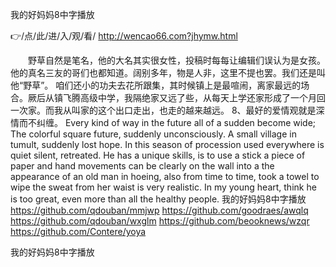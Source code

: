 
我的好妈妈8中字播放




👉/点/此/进/入/观/看/ http://wencao66.com?jhymw.html




　　野草自然是笔名，他的大名其实很女性，投稿时每每让编辑们误认为是女孩。他的真名三友的哥们也都知道。阔别多年，物是人非，这里不提也罢。我们还是叫他“野草”。
咱们还小的功夫去花所跟集，其时候镇上是最喧闹，离家最远的场合。厥后从镇飞腾高级中学，我隔绝家又远了些，从每天上学还家形成了一个月回一次家。而我从叫家的这个出口走出，也走的越来越远。
	8、最好的爱情观就是深情而不纠缠。
Every kind of way in the future all of a sudden become wide;
The colorful square future, suddenly unconsciously.
A small village in tumult, suddenly lost hope.
In this season of procession used everywhere is quiet silent, retreated.
He has a unique skills, is to use a stick a piece of paper and hand movements can be clearly on the wall into a the appearance of an old man in hoeing, also from time to time, took a towel to wipe the sweat from her waist is very realistic.
In my young heart, think he is too great, even more than all the healthy people.
我的好妈妈8中字播放 https://github.com/qdouban/mmjwp
https://github.com/goodraes/awqlq
https://github.com/qdouban/wxglm
https://github.com/beooknews/wzqr
https://github.com/Contere/yoya





我的好妈妈8中字播放
